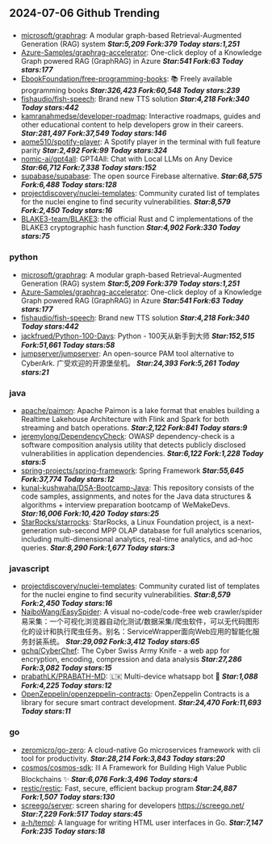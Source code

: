 ## 2024-07-06 Github Trending

### 
* [microsoft/graphrag](https://github.com/microsoft/graphrag): A modular graph-based Retrieval-Augmented Generation (RAG) system ***Star:5,209 Fork:379 Today stars:1,251***
* [Azure-Samples/graphrag-accelerator](https://github.com/Azure-Samples/graphrag-accelerator): One-click deploy of a Knowledge Graph powered RAG (GraphRAG) in Azure ***Star:541 Fork:63 Today stars:177***
* [EbookFoundation/free-programming-books](https://github.com/EbookFoundation/free-programming-books): 📚 Freely available programming books ***Star:326,423 Fork:60,548 Today stars:239***
* [fishaudio/fish-speech](https://github.com/fishaudio/fish-speech): Brand new TTS solution ***Star:4,218 Fork:340 Today stars:442***
* [kamranahmedse/developer-roadmap](https://github.com/kamranahmedse/developer-roadmap): Interactive roadmaps, guides and other educational content to help developers grow in their careers. ***Star:281,497 Fork:37,549 Today stars:146***
* [aome510/spotify-player](https://github.com/aome510/spotify-player): A Spotify player in the terminal with full feature parity ***Star:2,492 Fork:99 Today stars:324***
* [nomic-ai/gpt4all](https://github.com/nomic-ai/gpt4all): GPT4All: Chat with Local LLMs on Any Device ***Star:66,712 Fork:7,338 Today stars:152***
* [supabase/supabase](https://github.com/supabase/supabase): The open source Firebase alternative. ***Star:68,575 Fork:6,488 Today stars:128***
* [projectdiscovery/nuclei-templates](https://github.com/projectdiscovery/nuclei-templates): Community curated list of templates for the nuclei engine to find security vulnerabilities. ***Star:8,579 Fork:2,450 Today stars:16***
* [BLAKE3-team/BLAKE3](https://github.com/BLAKE3-team/BLAKE3): the official Rust and C implementations of the BLAKE3 cryptographic hash function ***Star:4,902 Fork:330 Today stars:75***

### python
* [microsoft/graphrag](https://github.com/microsoft/graphrag): A modular graph-based Retrieval-Augmented Generation (RAG) system ***Star:5,209 Fork:379 Today stars:1,251***
* [Azure-Samples/graphrag-accelerator](https://github.com/Azure-Samples/graphrag-accelerator): One-click deploy of a Knowledge Graph powered RAG (GraphRAG) in Azure ***Star:541 Fork:63 Today stars:177***
* [fishaudio/fish-speech](https://github.com/fishaudio/fish-speech): Brand new TTS solution ***Star:4,218 Fork:340 Today stars:442***
* [jackfrued/Python-100-Days](https://github.com/jackfrued/Python-100-Days): Python - 100天从新手到大师 ***Star:152,515 Fork:51,661 Today stars:58***
* [jumpserver/jumpserver](https://github.com/jumpserver/jumpserver): An open-source PAM tool alternative to CyberArk. 广受欢迎的开源堡垒机。 ***Star:24,393 Fork:5,261 Today stars:21***

### java
* [apache/paimon](https://github.com/apache/paimon): Apache Paimon is a lake format that enables building a Realtime Lakehouse Architecture with Flink and Spark for both streaming and batch operations. ***Star:2,122 Fork:841 Today stars:9***
* [jeremylong/DependencyCheck](https://github.com/jeremylong/DependencyCheck): OWASP dependency-check is a software composition analysis utility that detects publicly disclosed vulnerabilities in application dependencies. ***Star:6,122 Fork:1,228 Today stars:5***
* [spring-projects/spring-framework](https://github.com/spring-projects/spring-framework): Spring Framework ***Star:55,645 Fork:37,774 Today stars:12***
* [kunal-kushwaha/DSA-Bootcamp-Java](https://github.com/kunal-kushwaha/DSA-Bootcamp-Java): This repository consists of the code samples, assignments, and notes for the Java data structures & algorithms + interview preparation bootcamp of WeMakeDevs. ***Star:16,006 Fork:10,420 Today stars:25***
* [StarRocks/starrocks](https://github.com/StarRocks/starrocks): StarRocks, a Linux Foundation project, is a next-generation sub-second MPP OLAP database for full analytics scenarios, including multi-dimensional analytics, real-time analytics, and ad-hoc queries. ***Star:8,290 Fork:1,677 Today stars:3***

### javascript
* [projectdiscovery/nuclei-templates](https://github.com/projectdiscovery/nuclei-templates): Community curated list of templates for the nuclei engine to find security vulnerabilities. ***Star:8,579 Fork:2,450 Today stars:16***
* [NaiboWang/EasySpider](https://github.com/NaiboWang/EasySpider): A visual no-code/code-free web crawler/spider易采集：一个可视化浏览器自动化测试/数据采集/爬虫软件，可以无代码图形化的设计和执行爬虫任务。别名：ServiceWrapper面向Web应用的智能化服务封装系统。 ***Star:29,092 Fork:3,412 Today stars:65***
* [gchq/CyberChef](https://github.com/gchq/CyberChef): The Cyber Swiss Army Knife - a web app for encryption, encoding, compression and data analysis ***Star:27,286 Fork:3,082 Today stars:15***
* [prabathLK/PRABATH-MD](https://github.com/prabathLK/PRABATH-MD): 🇱🇰 Multi-device whatsapp bot 🎉 ***Star:1,088 Fork:4,225 Today stars:12***
* [OpenZeppelin/openzeppelin-contracts](https://github.com/OpenZeppelin/openzeppelin-contracts): OpenZeppelin Contracts is a library for secure smart contract development. ***Star:24,470 Fork:11,693 Today stars:11***

### go
* [zeromicro/go-zero](https://github.com/zeromicro/go-zero): A cloud-native Go microservices framework with cli tool for productivity. ***Star:28,214 Fork:3,843 Today stars:20***
* [cosmos/cosmos-sdk](https://github.com/cosmos/cosmos-sdk): ⛓️ A Framework for Building High Value Public Blockchains ✨ ***Star:6,076 Fork:3,496 Today stars:4***
* [restic/restic](https://github.com/restic/restic): Fast, secure, efficient backup program ***Star:24,887 Fork:1,507 Today stars:130***
* [screego/server](https://github.com/screego/server): screen sharing for developers https://screego.net/ ***Star:7,229 Fork:517 Today stars:45***
* [a-h/templ](https://github.com/a-h/templ): A language for writing HTML user interfaces in Go. ***Star:7,147 Fork:235 Today stars:18***
